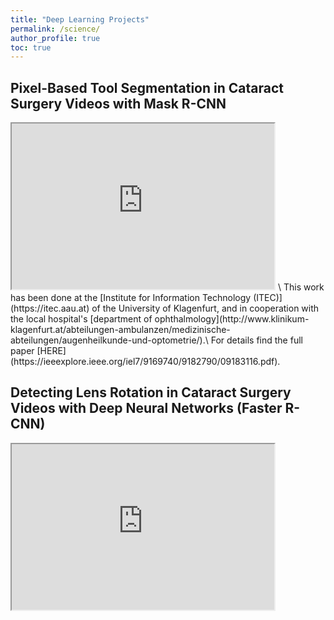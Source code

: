 ```yaml
---
title: "Deep Learning Projects"
permalink: /science/
author_profile: true
toc: true
---
```


## Pixel-Based Tool Segmentation in Cataract Surgery Videos with Mask R-CNN
<iframe width="420" height="265"
src="https://www.youtube.com/embed/t5hpYMKezIM">
</iframe>
\
This work has been done at the [Institute for Information Technology (ITEC)](https://itec.aau.at) of the University of Klagenfurt, and in cooperation with the local hospital's [department of ophthalmology](http://www.klinikum-klagenfurt.at/abteilungen-ambulanzen/medizinische-abteilungen/augenheilkunde-und-optometrie/).\
For details find the full paper [HERE](https://ieeexplore.ieee.org/iel7/9169740/9182790/09183116.pdf).

## Detecting Lens Rotation in Cataract Surgery Videos with Deep Neural Networks (Faster R-CNN)
<iframe width="420" height="265"
src="https://www.youtube.com/embed/Ijb-CjXrwOs">
</iframe>
